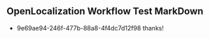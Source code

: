 ## OpenLocalization Workflow Test MarkDown
* 9e69ae94-246f-477b-88a8-4f4dc7d12f98 thanks!

<!--HONumber=Jul16_HO5-->


